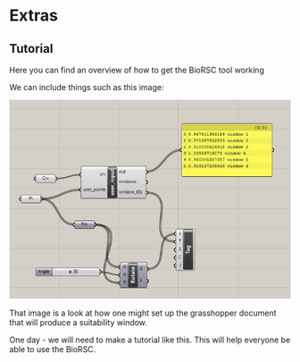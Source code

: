 # Extras

## Tutorial

Here you can find an overview of how to get the BioRSC tool working

We can include things such as this image:

![alt text](https://github.com/tschlach/BioRSC/blob/master/extra/user_input.JPG "this is the image!")


That image is a look at how one might set up the grasshopper document that will produce a suitability window.

One day - we will need to make a tutorial like this. This will help everyone be able to use the BioRSC.